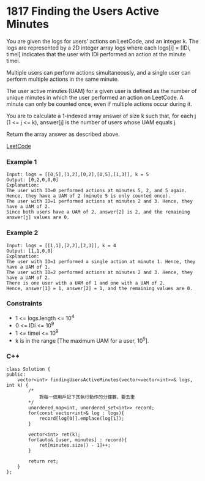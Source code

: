 # 1817 Finding the Users Active Minutes

You are given the logs for users' actions on LeetCode, and an integer k. The logs are represented by a 2D integer array logs where each logs[i] = [IDi, timei] indicates that the user with IDi performed an action at the minute timei.

Multiple users can perform actions simultaneously, and a single user can perform multiple actions in the same minute.

The user active minutes (UAM) for a given user is defined as the number of unique minutes in which the user performed an action on LeetCode. A minute can only be counted once, even if multiple actions occur during it.

You are to calculate a 1-indexed array answer of size k such that, for each j (1 <= j <= k), answer[j] is the number of users whose UAM equals j.

Return the array answer as described above.

[LeetCode](https://leetcode.cn/problems/finding-the-users-active-minutes/description/)

### Example 1

```
Input: logs = [[0,5],[1,2],[0,2],[0,5],[1,3]], k = 5
Output: [0,2,0,0,0]
Explanation:
The user with ID=0 performed actions at minutes 5, 2, and 5 again. Hence, they have a UAM of 2 (minute 5 is only counted once).
The user with ID=1 performed actions at minutes 2 and 3. Hence, they have a UAM of 2.
Since both users have a UAM of 2, answer[2] is 2, and the remaining answer[j] values are 0.
```

### Example 2

```
Input: logs = [[1,1],[2,2],[2,3]], k = 4
Output: [1,1,0,0]
Explanation:
The user with ID=1 performed a single action at minute 1. Hence, they have a UAM of 1.
The user with ID=2 performed actions at minutes 2 and 3. Hence, they have a UAM of 2.
There is one user with a UAM of 1 and one with a UAM of 2.
Hence, answer[1] = 1, answer[2] = 1, and the remaining values are 0.
```



### Constraints

* 1 <= logs.length <= 10<sup>4</sup>
* 0 <= IDi <= 10<sup>9</sup>
* 1 <= timei <= 10<sup>9</sup>
* k is in the range [The maximum UAM for a user, 10<sup>5</sup>].

### C++ 

```
class Solution {
public:
    vector<int> findingUsersActiveMinutes(vector<vector<int>>& logs, int k) {
        /*
            對每一個用戶記下其執行動作的分鐘數，要去重
        */
        unordered_map<int, unordered_set<int>> record;
        for(const vector<int>& log : logs){
            record[log[0]].emplace(log[1]);
        }

        vector<int> ret(k);
        for(auto& [user, minutes] : record){
            ret[minutes.size() - 1]++;
        }
        
        return ret;
    }
};
```